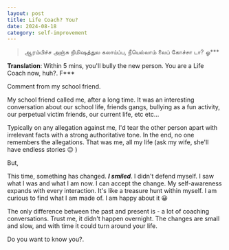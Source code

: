 ```yaml
---
layout: post
title: Life Coach? You?
date: 2024-08-18
category: self-improvement
---
```


> ஆரம்பிச்ச அஞ்சு நிமிஷத்துல கலாய்ப்ப, நீயெல்லாம் லைப் கோச்சா டா? ஓ***

**Translation**: Within 5 mins, you'll bully the new person. You are a Life Coach now, huh?. F***

Comment from my school friend. 

My school friend called me, after a long time. It was an interesting conversation about our school life, friends gangs, bullying as a fun activity, our perpetual victim friends, our current life, etc etc...

Typically on any allegation against me, I'd tear the other person apart with irrelevant facts with a strong authoritative tone. In the end, no one remembers the allegations. That was me, all my life (ask my wife, she'll have endless stories 😉 )

But, 

This time, something has changed. ***I smiled***. I didn't defend myself. I saw what I was and what I am now. I can accept the change. My self-awareness expands with every interaction. It's like a treasure hunt within myself. I am curious to find what I am made of. I am happy about it 😀 

The only difference between the past and present is - a lot of coaching conversations. Trust me, it didn't happen overnight. The changes are small and slow, and with time it could turn around your life. 

Do you want to know you?. 
